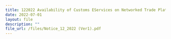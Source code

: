 ```yaml
---
title: 122022 Availability of Customs EServices on Networked Trade Platform
date: 2022-07-01
layout: file
description: ""
file_url: /files/Notice_12_2022 (Ver1).pdf
---
```

